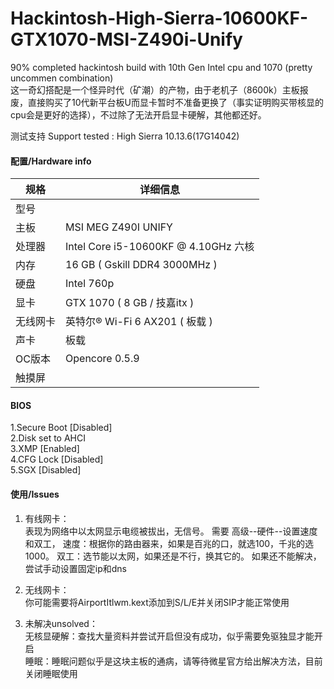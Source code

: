# Hackintosh-High-Sierra-10600KF-GTX1070-MSI-Z490i-Unify
90% completed hackintosh build with 10th Gen Intel cpu and 1070 (pretty uncommen combination)  
这一奇幻搭配是一个怪异时代（矿潮）的产物，由于老机子（8600k）主板报废，直接购买了10代新平台板U而显卡暂时不准备更换了（事实证明购买带核显的cpu会是更好的选择），不过除了无法开启显卡硬解，其他都还好。

测试支持 Support tested : High Sierra 10.13.6(17G14042)
 
#### 配置/Hardware info
| 规格     | 详细信息                                                                       |
| -------- | ------------------------------------------------------------------------------ |
| 型号     |                                                                                |
| 主板     | MSI MEG Z490I UNIFY                                                          |
| 处理器   | Intel Core i5-10600KF @ 4.10GHz 六核                                           |
| 内存     | 16 GB ( Gskill DDR4 3000MHz )                                                  |
| 硬盘     | Intel 760p                                |
| 显卡     | GTX 1070 ( 8 GB / 技嘉itx )                                        |
| 无线网卡 | 英特尔® Wi-Fi 6 AX201 ( 板载 )                                                 |
| 声卡     | 板载                                                                           |
| OC版本   |  Opencore 0.5.9                                                                              |
| 触摸屏   |                                                                                |


#### BIOS
1.Secure Boot                [Disabled]  
2.Disk set to AHCI  
3.XMP                        [Enabled]  
4.CFG Lock                   [Disabled]  
5.SGX                        [Disabled]  

#### 使用/Issues
 1. 有线网卡：  
    表现为网络中以太网显示电缆被拔出，无信号。
	需要 高级--硬件--设置速度和双工，
		速度：根据你的路由器来，如果是百兆的口，就选100，千兆的选1000。
		双工：选节能以太网，如果还是不行，换其它的。
 		如果还不能解决，尝试手动设置固定ip和dns
    
 2. 无线网卡：  
    你可能需要将AirportItlwm.kext添加到S/L/E并关闭SIP才能正常使用

 3. 未解决unsolved：  
    无核显硬解：查找大量资料并尝试开启但没有成功，似乎需要免驱独显才能开启  
    睡眠：睡眠问题似乎是这块主板的通病，请等待微星官方给出解决方法，目前关闭睡眠使用
